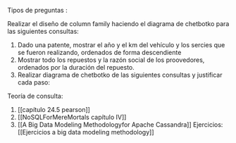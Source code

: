 Tipos de preguntas : 

Realizar el diseño de column family haciendo el diagrama de chetbotko para las siguientes consultas: 

1. Dado una patente, mostrar el año y el km del vehículo y los sercies que se fueron realizando, ordenados de forma descendiente 
2. Mostrar todo los repuestos y la razón social de los proovedores, ordenados por la duración del repuesto. 
3. Realizar diagrama de chetbotko de las siguientes consultas y justificar cada paso: 

Teoría de consulta:  
1. [[capítulo 24.5 pearson]]
2. [[NoSQLForMereMortals capítulo IV]]
3. [[A Big Data Modeling Methodologyfor Apache Cassandra]]
Ejercicios: 
[[Ejercicios   a big data modeling methodology]]
